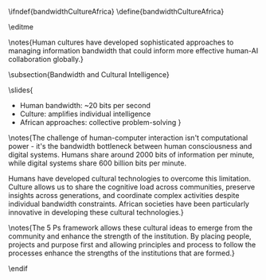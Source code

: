 \ifndef{bandwidthCultureAfrica}
\define{bandwidthCultureAfrica}

\editme

\notes{Human cultures have developed sophisticated approaches to managing information bandwidth that could inform more effective human-AI collaboration globally.}

\subsection{Bandwidth and Cultural Intelligence}

\slides{
* Human bandwidth: ~20 bits per second
* Culture: amplifies individual intelligence
* African approaches: collective problem-solving
}

\notes{The challenge of human-computer interaction isn't computational power - it's the bandwidth bottleneck between human consciousness and digital systems. Humans share around 2000 bits of information per minute, while digital systems share 600 billion bits per minute.

Humans have developed cultural technologies to overcome this limitation. Culture allows us to share the cognitive load across communities, preserve insights across generations, and coordinate complex activities despite individual bandwidth constraints. African societies have been particularly innovative in developing these cultural technologies.}

\notes{The 5 Ps framework allows these cultural ideas to emerge from the community and enhance the strength of the institution. By placing people, projects and purpose first and allowing principles and process to follow the processes enhance the strengths of the institutions that are formed.}

\endif